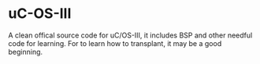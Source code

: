 # uC-OS-III
A clean offical source code for uC/OS-III, it includes BSP and other needful code for learning.
For to learn how to transplant, it may be a good beginning.
